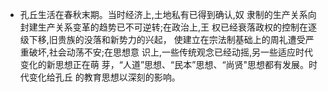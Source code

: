 - 孔丘生活在春秋末期。当时经济上,土地私有已得到确认,奴
  隶制的生产关系向封建生产关系变革的趋势已不可逆转;在政治上,王
  权已经衰落政权的控制在逐级下移,旧贵族的没落和新势力的兴起，
  使建立在宗法制基础上的周礼遭受严重破坏,社会动荡不安;在思想意
  识上,一些传统观念已经动摇,另一些适应时代变化的新思想正在萌
  芽，“人道”思想、“民本”思想、“尚贤"思想都有发展。时代变化给孔丘
  的教育思想以深刻的影响。
